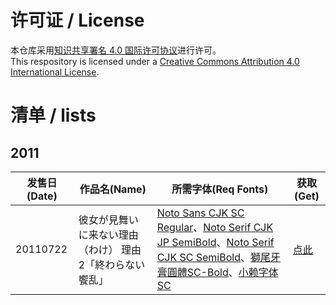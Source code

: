 # 许可证 / License

本仓库采用[知识共享署名 4.0 国际许可协议](https://creativecommons.org/licenses/by/4.0/deed.zh-Hans)进行许可。  
This respository is licensed under a [Creative Commons Attribution 4.0 International License](https://creativecommons.org/licenses/by/4.0/deed).

# 清单 / lists

## 2011

发售日(Date) | 作品名(Name) | 所需字体(Req Fonts) | 获取(Get)
| - | - | - | -
20110722 | 彼女が見舞いに来ない理由（わけ） 理由2「終わらない饗乱」 | [Noto Sans CJK SC Regular](https://github.com/googlefonts/noto-cjk/blob/main/Sans/OTF/SimplifiedChinese/NotoSansCJKsc-Regular.otf)、[Noto Serif CJK JP SemiBold](https://github.com/googlefonts/noto-cjk/blob/main/Serif/OTF/Japanese/NotoSerifCJKjp-SemiBold.otf)、[Noto Serif CJK SC SemiBold](https://github.com/googlefonts/noto-cjk/blob/main/Serif/OTF/SimplifiedChinese/NotoSerifCJKsc-SemiBold.otf)、[獅尾牙膏圓體SC-Bold](https://github.com/max32002/swei-toothpaste/blob/master/CJK%20SC/SweiToothpasteCJKsc-Bold.ttf)、[小赖字体 SC](https://github.com/lxgw/kose-font/blob/master/TTF%20(Simplified%20Chinese)/XiaolaiSC-Regular.ttf) | [点此](https://github.com/liulipack/Subtitles/blob/main/2011/07/\[こっとんど～る\]彼女が見舞いに来ない理由（わけ）%20理由2「終わらない饗乱」.ass)